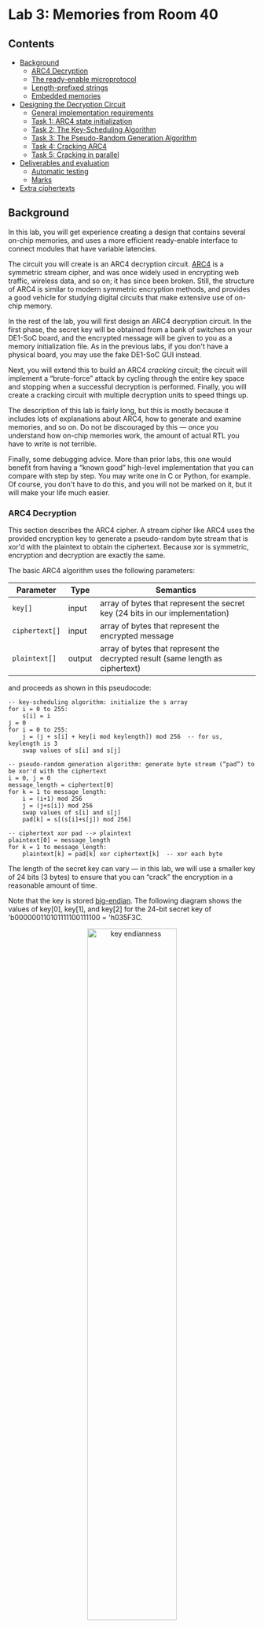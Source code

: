 # Lab 3: Memories from Room 40

## Contents

* [Background](#background)
  * [ARC4 Decryption](#arc4-decryption)
  * [The ready\-enable microprotocol](#the-ready-enable-microprotocol)
  * [Length\-prefixed strings](#length-prefixed-strings)
  * [Embedded memories](#embedded-memories)
* [Designing the Decryption Circuit](#designing-the-decryption-circuit)
  * [General implementation requirements](#general-implementation-requirements)
  * [Task 1: ARC4 state initialization](#task-1-arc4-state-initialization)
  * [Task 2: The Key\-Scheduling Algorithm](#task-2-the-key-scheduling-algorithm)
  * [Task 3: The Pseudo\-Random Generation Algorithm](#task-3-the-pseudo-random-generation-algorithm)
  * [Task 4: Cracking ARC4](#task-4-cracking-arc4)
  * [Task 5: Cracking in parallel](#task-5-cracking-in-parallel)
* [Deliverables and evaluation](#deliverables-and-evaluation)
  * [Automatic testing](#automatic-testing)
  * [Marks](#marks)
* [Extra ciphertexts](#extra-ciphertexts)

## Background

In this lab, you will get experience creating a design that contains several on-chip memories, and uses a more efficient ready-enable interface to connect modules that have variable latencies.

The circuit you will create is an ARC4 decryption circuit. [ARC4](https://en.wikipedia.org/wiki/RC4) is a symmetric stream cipher, and was once widely used in encrypting web traffic, wireless data, and so on; it has since been broken. Still, the structure of ARC4 is similar to modern symmetric encryption methods, and provides a good vehicle for studying digital circuits that make extensive use of on-chip memory.

In the rest of the lab, you will first design an ARC4 decryption circuit. In the first phase, the secret key will be obtained from a bank of switches on your DE1-SoC board, and the encrypted message will be given to you as a memory initialization file. As in the previous labs, if you don't have a physical board, you may use the fake DE1-SoC GUI instead.

Next, you will extend this to build an ARC4 _cracking_ circuit; the circuit will implement a “brute-force” attack by cycling through the entire key space and stopping when a successful decryption is performed. Finally, you will create a cracking circuit with multiple decryption units to speed things up.

The description of this lab is fairly long, but this is mostly because it includes lots of explanations about ARC4, how to generate and examine memories, and so on. Do not be discouraged by this — once you understand how on-chip memories work, the amount of actual RTL you have to write is not terrible.

Finally, some debugging advice. More than prior labs, this one would benefit from having a “known good” high-level implementation that you can compare with step by step. You may write one in C or Python, for example. Of course, you don't have to do this, and you will not be marked on it, but it will make your life much easier.


### ARC4 Decryption

This section describes the ARC4 cipher. A stream cipher like ARC4 uses the provided encryption key to generate a pseudo-random byte stream that is xor'd with the plaintext to obtain the ciphertext. Because xor is symmetric, encryption and decryption are exactly the same.

The basic ARC4 algorithm uses the following parameters:

| Parameter | Type | Semantics |
| --- | --- | --- |
| `key[]` | input | array of bytes that represent the secret key (24 bits in our implementation) |
| `ciphertext[]` | input | array of bytes that represent the encrypted message |
| `plaintext[]` | output | array of bytes that represent the decrypted result (same length as ciphertext) |

and proceeds as shown in this pseudocode:

    -- key-scheduling algorithm: initialize the s array
    for i = 0 to 255:
        s[i] = i
    j = 0
    for i = 0 to 255:
        j = (j + s[i] + key[i mod keylength]) mod 256  -- for us, keylength is 3
        swap values of s[i] and s[j]

    -- pseudo-random generation algorithm: generate byte stream (“pad”) to be xor'd with the ciphertext
    i = 0, j = 0
    message_length = ciphertext[0]
    for k = 1 to message_length:
        i = (i+1) mod 256
        j = (j+s[i]) mod 256
        swap values of s[i] and s[j]
        pad[k] = s[(s[i]+s[j]) mod 256]

    -- ciphertext xor pad --> plaintext
    plaintext[0] = message_length
    for k = 1 to message_length:
        plaintext[k] = pad[k] xor ciphertext[k]  -- xor each byte

The length of the secret key can vary — in this lab, we will use a smaller key of 24 bits (3 bytes) to ensure that you can “crack” the encryption in a reasonable amount of time.

Note that the key is stored [big-endian](https://en.wikipedia.org/wiki/Endianness). The following diagram shows the values of key[0], key[1], and key[2] for the 24-bit secret key of 'b000000110101111100111100 = 'h035F3C.

<p align="center"><img src="figures/key-endianness.svg" title="key endianness" width="60%" height="60%"></p>


### The ready-enable microprotocol

In some of the previous labs, you used a simple start/done microprotocol to let your circuit take a variable number of cycles. In this lab, we will be using a slightly more sophisticated ready/enable microprotocol to achieve the same goal.

The handshake has two sides: the “caller” (think: employer) and the “callee” (think: employee). Whenever the callee is ready to accept a request, it asserts its `rdy` signal. If `rdy` is asserted, the caller may assert `en` to make a “request” to the callee. The following timing diagram illustrates this:

<p align="center"><img src="figures/rdy-en.svg" title="ready-enable microprotocol" width="65%" height="65%"></p>

It is illegal for the caller to assert `en` if `rdy` is deasserted; if this happens, the behaviour of the callee is undefined.

Whenever `rdy` is asserted, it means that the callee is able to accept a request _in the same cycle_. This implies that a module that needs multiple cycles to process a request and cannot buffer more incoming requests **must** ensure `rdy` is deasserted in the cycle following the `en` call. Similarly, each cycle during which the `en` signal is asserted indicates a distinct request, so the caller must ensure `en` is deasserted in the following cycle if it only wishes to make a single request. The following timing diagram shows an example of this behaviour:

<p align="center"><img src="figures/rdy-en-singleclock.svg" title="ready-enable microprotocol" width="65%" height="65%"></p>

Unlike our old start/done scheme, this microprotocol allows the callee to accept multiple requests and buffer them. You do not need to implement that in this lab, although it might be helpful if you decide to expand on this lab. You **do**, however, need to make sure you deassert `rdy` unless you can immediately accept another request.

Finally, some requests come with arguments. For example, Task 3 requires you to write a decrypt module which follows the ready/enable microprotocol and takes the secret key as an argument. In this case, the argument port must be valid **at the same time** as the corresponding `en` signal, as in this diagram:

<p align="center"><img src="figures/rdy-en-arg.svg" title="ready-enable microprotocol with an argument" width="65%" height="65%"></p>

Note: Be careful about combinational loops. For example, since `en` can derive from `rdy` through combinational logic, `rdy` cannot also derive from `en` combinationally; otherwise, the two signals will form a wire loop.


### Length-prefixed strings

In this lab, messages (both plaintext and encrypted) are length-prefixed strings of any length from 0 to 255 characters. Strings are encoded as an array of bytes, where the first byte indicates the length of the string (# of characters), and the remaining bytes are the ASCII values of the characters; thus, a string with _n_ characters is represented by _n_+1 bytes.

For example, the phrase “slithy toves” is represented by the following byte array (numbers shown in hexadecimal):

<p align="center"><img src="figures/slithy-toves.svg" title="string representation" width="50%" height="50%"></p>

Encrypted strings are encoded the same way: the length is _not_ encrypted, but all the characters in the string are.

(This length-prefixed string encoding is often called a “Pascal string” from its use in the 1970s-vintage UCSD flavour of Pascal. Note that these are different from the null-terminated “C strings” you may have seen before.)

### Embedded memories

In this task, you will get started by creating a RAM using the Megafunction Wizard, creating circuitry to fill the memory, and observing the contents using the In-System Memory Content Editor.


#### Creating a RAM block using the Wizard

First, create a new Quartus project. Then, create a memory component as follows:

In Quartus, select _Tools&rarr;IP Catalog_, and from the IP catalog pane that opens, choose _Basic Functions&rarr;On Chip Memory&rarr;RAM: 1-Port_.

Choose Verilog, and create an output file called `s_mem.v` in your project directory. In the next few panels, customize your Megafunction as follows:

- How wide should the _q_ output bus be? **8 bits**
- How many 8-bit words of memory? **256 words**
- What should the memory block type be? **M10K** (this is the SRAM block embedded in the Cyclone V)
- What clocking method would you like to use? **single clock**
- Which ports should be registered: **make sure the _q_ output port is unselected**
- Create one clock enable signal… : **do not select**
- Create an _aclr_ asynchronous clear… : **do not select**
- Create a _rden_ read enable… : **do not select**
- What should the _q_ output be…: **new data**
- Do you want to specify the initial contents? **no**
- Allow In-System Memory Content Editor to capture and update…: **select this**
- The _Instance ID_ of this RAM is: **S** (uppercase)
- Generate netlist: **do not select**
- Do you want to add the Quartus Prime file to the project? **yes**

When you finish this, you will find the file `s_mem.qip` in your project file list. If you expand it, you will also see `s_mem.v`. Open the Verilog file and examine it: you will find the module declaration for `s_mem`, which will look something like this:

```Verilog
module s_mem (
        address,
        clock,
        data,
        wren,
        q);

        input [7:0] address;
        input clock;
        input [7:0] data;
        input wren;
        output [7:0] q;
```

Be sure you create the memories as described, and that your declaration matches the above. This is the module you will include as a component in your design. **Do not modify this file**, or it might not do what you want during synthesis and simulation (including the autograder).

In the rest of the file you can see how `s_mem.v` configures and instantiates the actual embedded RAM component.

The instance ID you specified (here, “S”) will be used to identify this memory when you examine the memory while your circuit is running inside your FPGA.

In the tasks below, you will have to create additional memories, one called `pt_mem` and another called `ct_mem`, with corresponding `.v` file names. Be sure they were all generated using the same settings. **Do not** include these files in your task folders; the autograder has its own version.


#### Simulating Altera memories in ModelSim

To simulate with ModelSim, you will need to include the `altera_mf_ver` library (under the Libraries tab) when you start simulation. If you are using the tcl shell instead of clicking around, use the `-L` option to `vsim`, like in this example:

    vsim -L altera_mf_ver work.tb_task1

For netlist simulation, you will also need `cyclonev_ver`, `altera_ver`, and `altera_lnsim_ver`.

To make ModelSim happy about how many picoseconds each #-tick is, you will have to add

```
`timescale 1ps / 1ps
```

at the beginning of your RTL files and testbench files.

#### Examining memory contents when simulating RTL in Modelsim

You might find ModelSim's memory viewer (accessible from _View&rarr;Memory List_) helpful here; it will list all the memories in the design and allow you to examine any of them. It might be useful to change the radix to hex (right-click on the memory contents view and select _Properties_).

In your RTL testbench, you can access the memory from your testbench using the dot notation:

    dut.s.altsyncram_component.m_default.altsyncram_inst.mem_data

(assuming you named your `task1` instance `dut` inside your testbench). Note that **the dot notation may be used only in your testbench**, not in anything you wish to synthesize.

If you decide to initialize the memory in one of your testbenches in an initial block, be sure to do this **after a delay** (e.g., `#10`); otherwise your initialization will end up in a race condition with the Altera memory model and its own initial block.


#### Examining memory contents when simulating a netlist in Modelsim

In a post-synthesis netlist, your design will have been flattened into a sea of primitive FPGA components. So what happens with the memories and the lovely hierarchical path that allowed us to access the contents?

The good news is that the memories survive somewhere inside your netlist, and the primitive memory blocks are modelled as Verilog memory arrays like the RTL models. This means that we can examine them from the _Memory List_ tab and use Verilog array notation or `$readmemh` and friends to fill them (see below).

The name also survives, albeit in a horribly mangled form. Once you complete Task 1, look at the post-synthesis netlist file `task1.vo` from Task 1 and look for `cyclonev_ram_block`. You should see one instance:

```
cyclonev_ram_block \s|altsyncram_component|auto_generated|altsyncram1|ram_block3a0 (
    .portawe(!count[8]),
    .portare(vcc),
    .portaaddrstall(gnd),
    .portbwe(\s|altsyncram_component|auto_generated|mgl_prim2|enable_write~0_combout ),
    .portbre(vcc),
    ...
```

Note the space before the opening bracket: it's actually **part of the identifier syntax**, not just a meaningless space. The \ and the space delineate an escaped identifier in SystemVerilog, and you have to include the space in the middle of the hierarchical name if you want to access the array inside:

```
dut.\s|altsyncram_component|auto_generated|altsyncram1|ram_block3a0 .ram_core0.ram_core0.mem
```

The space is still there — looks weird, but that's how things work in SystemVerilog.


#### Initializing memory contents in simulation

In your testbench, you will likely want to use `$readmemh()` to initialize memories and compare them to a known reference state. You can look up how `$readmemh()` works in the _SystemVerilog 2017 Language Standard_ posted with the course documents. If you read any external files in your testbench, you will have to commit them **in the same folder** as the testbench that uses them, as the autograder will not try to guess where you might have put them.


#### Examining memory contents in the FPGA in Quartus

You can examine the contents of the memory while your circuit is running in the FPGA.

To do this, program your FPGA with the circuit and select _Tools&rarr;In-System Memory Content Editor_ while your circuit is active. This will open a window that shows the memory contents. In the instance manager window (left) you should see a list of memories in your design (in this Task, only the _S_ memory you created).  Right click _S_, and choose _Read Data from In-System Memory_:

<p align="center"><img src="figures/mem-editor.png" title="memory editor" width="75%" height="75%"></p>

The In-System Memory Content Editor (ISMCE) in only available for the single-ported memory configurations. The reason is simple: when you generate a memory with the in-system editing option enabled, Quartus generates circuitry to read and write your memory; that circuitry takes up one of the ports of the underlying embedded memory, leaving you with only one port.

**NOTE** when you generate memories which enable the ISMCE, or include other debugging options like SignalTap, then Quartus will add 4 extra top-level signals to your module when you generate a post-synthesis netlist. These signals are called `altera_reserved_tms`, `altera_reserved_tck`, `altera_reserved_tdi`, and `altera_reserved_tdo`; this last signal is an output, while the other three are all inputs. If you create a testbench that uses the `(.*)` notation to make connections with your DUT instance, then it will be looking for those signal names in your post-synthesis netlist testbench as well. The correct way to fix this problem is to not use the `(.*)` notation.


#### Initializing memory contents in the FPGA

In Quartus, you can initialize memories at compilation time using either a Memory Initialization File (.mif) or an Intel Hex Format file (.hex). We recommend you use the first format because it's _a lot_ easier to read, but it's up to you. Either way, Quartus includes a table-like editor for these formats; you can create a new file via _File&rarr;New&rarr;Memory Files_.



## Designing the Decryption Circuit

### General implementation requirements

In your design, ensure that:

- all sequential logic triggers on positive clock edge only,
- resets are active-low and synchronous throughout,
- there is no logic on the clock or reset paths,
- there are no latches, and
- there are no tristate elements.

(Naturally, these rules don't apply to your testbench files.)

In this lab, it will also be especially important that your memory instances are accessible exactly via the instance names / hierarchy we defined, since otherwise the autograder will not be able to test your submission.

Finally, remember to copy any modules you develop in one task and use in another task to the folder where they are used, and do not submit any generated memories. Carefully read the [Deliverables and evaluation](#deliverables-and-evaluation) section for details.

### Task 1: ARC4 state initialization

In the `task1` folder you will find a `init.sv` and a toplevel file `task1.sv`. In `init.sv`, you will will implement the first step of ARC4, where the cipher state S is initialized to [0..255]:

    for i = 0 to 255:
        s[i] = i

The `init` module follows the ready/enable microprotocol [described above](#the-ready-enable-microprotocol).
You will see that this declares the component that you have just created using the Wizard.

First, generate the `s_mem` memory exactly as described above.

Next, examine the toplevel `task1` module. You will find taht it already instantiates the `s_mem` RAM you generated earlier using the MF Wizard. `KEY[3]` will serve as our reset signal in `task1`. Add an instance of your `init` module and connect it to the RAM instance. For the final submission, make sure that `init` is activated **exactly once** every time after reset, and that _S_ is not written to after `init` finishes. Note: **do not** rename the memory instance — we need to be able to access it from a testbench to test your code.

Add comprehensive tests in `tb_rtl_init.sv`, `tb_rtl_task1.sv`, `tb_syn_init.sv`, `tb_syn_task1.sv`.

Remember to follow the ready-enable microprotocol we defined earlier. It is not outside the realm of possibility that we could replace either `init` or `task1` with another implementation when testing your code.

Also, be sure that you follow the instance names in the template files. Check that, starting from `task1`, the ARC4 state memory is accessible in simulation via either

    s.altsyncram_component.m_default.altsyncram_inst.mem_data

in RTL simulation, and

    \s|altsyncram_component|auto_generated|altsyncram1|ram_block3a0 .ram_core0.ram_core0.mem

in netlist simulation.

Proceed to import your pin assignments and synthesize as usual. Examine the memory contents in RTL simulation, post-synthesis netlist simulation, and on the physical FPGA.


### Task 2: The Key-Scheduling Algorithm

Many symmetric ciphers, including ARC4, have a phase called the _Key-Scheduling Algorithm_ (KSA). The objective of the KSA is to spread the key entropy evenly across _S_ to prevent statistical correlations in the generated ciphertext that could be used to break the cipher. ARC4 does this by swapping values of _S_ at various indices:

    j = 0
    for i = 0 to 255:
        j = (j + s[i] + key[i mod keylength]) mod 256   -- for us, keylength is 3
        swap values of s[i] and s[j]

(and, in fact, does not completely succeed at this, which can be exploited to break the cipher).

In folder `task2` you will find `ksa.sv`, which you will fill out to implement the KSA phase. Like `init`, the `ksa` module will implement the ready/enable microprotocol. Note that `ksa` **must not** include the functionality of `init`. Ensure that the KSA is comprehensively tested in your `tb_rtl_ksa.sv` and `tb_syn_ksa.sv` testbenches.

Next, finish the toplevel implementation in `task2.sv`. This module should instantiate the _S_ memory as well as `init` (from Task 1) and `ksa`. To set the key, we will use the switches on the DE1-SoC. There are only ten switches, so **for tasks 2 and 3 only** the toplevel module (here, `task2` but not `init`) should hardwire bits [23:10] of the `ksa` _key_ input to zero; we will use _SW_[9:0] as _key_[9:0]. (Don't confuse the encryption _key_ input to `ksa` with the _KEY_ input to `task2`, which refers to the DE1-SoC buttons.)

On reset (`KEY[3]`), `task2` will first run `init` and then `ksa`, just like in the ARC4 pseudocode. Again, make sure that your code obeys the module interfaces and does not rely on exact timing properties of other modules. As usual, test this comprehensively in `tb_rtl_task2.sv` and `tb_syn_task2.sv`.

To check your work, here are the final contents of _S_ for the key `'h00033C` after both `init` and `ksa` have finished:

    0000: b4 04 2b e5 49 0a 90 9a e4 17 f4 10 3a 36 13 77
    0010: 11 c4 bc 38 4f 6d 98 06 6e 3d 2c ae cd 26 40 a2
    0020: c2 da 67 68 5d 3e 02 73 03 aa 94 69 6a 97 6f 33
    0030: 63 5b 8a 58 d9 61 f5 46 96 55 7d 53 5f ab 07 9c
    0040: a7 72 31 a9 c6 3f f9 91 f2 f6 7c c7 b3 1d 20 88
    0050: a0 ba 0c 85 e1 cf cb 51 c0 2e ef 80 76 b2 d6 71
    0060: 24 ad 6b db ff fe ed 84 4e 8c bb d3 a5 2f be c8
    0070: 0e 8f d1 a6 86 e3 62 b0 87 ec b9 78 81 e0 4d 5a
    0080: 7a 79 14 29 56 e8 4a 8e 18 c5 ca b7 25 de 99 c3
    0090: 2a 65 30 1a ea fb a1 89 35 a4 09 a3 c1 d8 2d b8
    00a0: 60 47 39 bd 1f 05 5e 43 b1 dd e9 1c af 9b fa 01
    00b0: f7 08 75 b6 82 ce 42 e2 cc 9e eb 27 22 df bf fc
    00c0: 0d d0 95 23 d2 a8 7e 74 4c d7 12 7f fd 83 1e 28
    00d0: 64 54 3c 21 dc f3 93 59 8b 7b 00 48 e7 6c d5 c9
    00e0: 70 9f ac 41 0b f0 19 b5 8d 16 d4 f1 92 9d 66 44
    00f0: 4b 15 45 f8 0f 57 34 32 50 52 ee 3b 5c 37 e6 1b

_Hint #1._ Pay attention to key endianness.

_Hint #2._ Seasoned designers write a reference design that implements the same algorithm in a high-level software language, and make sure that the circuit behaviour matches the reference step-by-step.

Again, check that, starting from `task2`, the ARC4 state memory is accessible in simulation via either

    s.altsyncram_component.m_default.altsyncram_inst.mem_data

in RTL simulation, and

    \s|altsyncram_component|auto_generated|altsyncram1|ram_block3a0 .ram_core0.ram_core0.mem

in netlist simulation.


### Task 3: The Pseudo-Random Generation Algorithm

The final phase of ARC4 generates the bytestream that is then xor'd with the input plaintext to encrypt the message, or, as in our case, with the input ciphertext to decrypt it. We don't need the bytestream by itself, so in this task we will combine both.

    i = 0, j = 0
    message_length = ciphertext[0]
    for k = 1 to message_length:
        i = (i+1) mod 256
        j = (j+s[i]) mod 256
        swap values of s[i] and s[j]
        pad[k] = s[(s[i]+s[j]) mod 256]

    plaintext[0] = message_length
    for k = 1 to message_length:
        plaintext[k] = pad[k] xor ciphertext[k]  -- xor each byte

First, generate two additional memories: one to hold the ciphertext (instance name _CT_), and another where you will write the plaintext (instance name _PT_). Both will be 8-bit wide and 256 8-bit words deep, and will connect to your ARC4 decryption module:

<p align="center"><img src="figures/arc4-module.svg" title="decryption module" width="50%" height="50%"></p>

Both the plaintext and ciphertext are stored starting at address 0 as length-prefixed strings (described earlier).

Then, implement the bytestream/xor functionality in the `prga.sv` file in the `task3` folder. This has interfaces for all three memories. As before, the module obeys the rdy/en protocol. Note that the `prga` module **must not** include the functionality of `init` or `ksa`. Comprehensively test this in `tb_rtl_prga.sv` and `tb_syn_prga.sv`.

Next, complete the ARC4 algorithm by filling out `arc4.sv`. This should instantiate the _S_ memory and the three submodules, and activate everything in the right order to decrypt the ciphertext in the _CT_ memory (a length-prefixed string starting at address 0) and write the plaintext to _PT_ (which should also be a length-prefixed string at address 0). The `arc4` module also obeys rdy/en, and makes no assumptions about the key. The comprehensive testbenches go in `tb_rtl_arc4.sv` and `tb_syn_arc4.sv`.

Finally, implement the toplevel `task3` module in `task3.sv`. The template file instantiates the _CT_ and _PT_ memories; you will need to add `arc4` and connect everything together. As in Task 2, hardwire the top 14 bits of the key to 0 _in the toplevel only_ and use the switches for the rest; assign reset to `KEY[3]`. The testbenches for this will be in `tb_rtl_task3.sv` and `tb_syn_task3.sv`.

You can check that your circuit is working on the FPGA by using key `'h1E4600` to decrypt the following ciphertext:

    A7 FD 08 01 84 45 68 85 82 5C 85 97 43 4D E7 07 25 0F 9A EC C2 6A 4E A7 49 E0 EB 71 BC AC C7 D7 57 E9 E2 B1 1B 09 52 33 92 C1 B7 E8 4C A1 D8 57 2F FA B8 72 B9 3A FC 01 C3 E5 18 32 DF BB 06 32 2E 4A 01 63 10 10 16 B5 D8

(this is just the ciphertext itself, without the length prefix). You will also find this in $readmemh() format and MIF format as `test1.{memh,mif}` (these files include the length prefix). The result should be a sentence in English.

In simulation, you will need a shorter key unless you are _very_ patient — try using `'h000018` to decrypt this ciphertext:

    56 C1 D4 8C 33 C5 52 01 04 DE CF 12 22 51 FF 1B 36 81 C7 FD C4 F2 88 5E 16 9A B5 D3 15 F3 24 7E 4A 8A 2C B9 43 18 2C B5 91 7A E7 43 0D 27 F6 8E F9 18 79 70 91

(this is `test2.{memh,mif}`). This is another sentence.

Remember to check that the instance hierarchy for the memories is correct, since the autograder will use it to test your code. Starting from `task3`, the memories should be accessible as

    ct.altsyncram_component.m_default.altsyncram_inst.mem_data
    pt.altsyncram_component.m_default.altsyncram_inst.mem_data
    a4.s.altsyncram_component.m_default.altsyncram_inst.mem_data

in RTL simulation, and

    \ct|altsyncram_component|auto_generated|altsyncram1|ram_block3a0 .ram_core0.ram_core0.mem
    \pt|altsyncram_component|auto_generated|altsyncram1|ram_block3a0 .ram_core0.ram_core0.mem
    \a4|s|altsyncram_component|auto_generated|altsyncram1|ram_block3a0 .ram_core0.ram_core0.mem

in netlist simulation.


### Task 4: Cracking ARC4

Now comes the shaken-not-stirred part: you will decrypt some encrypted messages _without_ knowing the key ahead of time.

How will we know if we've decrypted the messages correctly, though? The insight here is that messages that we are looking for are human-readable. For the purposes of this lab, an encrypted message is deemed to be cracked if its characters consist entirely of byte values between 'h20 and 'h7E inclusive (i.e., readable ASCII).

The `crack` module is very much like `arc4`, but both _S_ and _PT_ are now internal, _key_ is now an output, and the new _key_valid_ output indicates that _key_ may be read. On `en`, this module should sequentially search through the key space starting from key 'h000000 and incrementing by 1 every iteration (to make marking tractable). Once the computation is complete, it should assert `rdy` and, only if it found a valid decryption key, also set `key_valid` to 1 and `key` to the discovered secret key. If `key_valid` is 1, the `pt` memory inside `crack` should contain the corresponding plaintext in length-prefixed format.

To help you debug, here are two encrypted sentences for which the keys are very small numbers (≤ 10):

    4D 21 74 1A E2 D6 91 12 F3 BA 6B 95 D1 E3 68 5A 9E 7A 60 A7 87 01 54 64 20 DD 84 9A A2 A9 B8 A0 4B 86 30 1D A6 65 E0 4A F7 A6 54 D6 43

    83 7B 02 41 0F 0E C8 35 A4 EB 87 00 0F A7 DB 4E 28 1A 0C 30 CD 95 32 DF 3B 96 58 7D 70 29 2A 0B 69 BF E9 53 61 F0 73 6C E1 C2 94 D2 31 8E 34 40 6F AF 52 53 2D 95 20 28 60 D1 DB A6 1C 87 E1 83 BD 81 A6 25 FB A2 93 A8 E6 F4 AD 20

(Don't forget about the length when loading them into the _CT_ memory!) Naturally, the unit tests go in `tb_rtl_crack.sv` and `tb_syn_crack.sv`.

The toplevel `task4` module should, on reset, use `crack` to process the message in the _CT_ memory and display the _key_ on the seven-segment displays on the DE1-SoC: if the key is 'h123456 then the displays should read “123456” left-to-right when the board is turned so that the switch bank and the button keys are towards you. The displays should be _blank_ while the circuit is computing (i.e., you should only set them after you have found a key), and should display “------” if you searched through the entire key space but no possible 24-bit key resulted in a cracked message (as defined above). The hex digits should look like this:

<p align="center"><img src="figures/hex-digits.svg" title="hex digits" width="60%" height="60%"></p>

The tests for `task4` go in `tb_rtl_task4.sv` and `tb_syn_task4.sv`, as usual.

Remember to check that the instance hierarchy for the memories is correct. Starting from `task4`, the memories should be accessible as

    ct.altsyncram_component.m_default.altsyncram_inst.mem_data
    c.pt.altsyncram_component.m_default.altsyncram_inst.mem_data
    c.a4.s.altsyncram_component.m_default.altsyncram_inst.mem_data

in RTL simulation, and

    \ct|altsyncram_component|auto_generated|altsyncram1|ram_block3a0 .ram_core0.ram_core0.mem
    \c|pt|altsyncram_component|auto_generated|altsyncram1|ram_block3a0 .ram_core0.ram_core0.mem
    \c|a4|s|altsyncram_component|auto_generated|altsyncram1|ram_block3a0 .ram_core0.ram_core0.mem

in netlist simulation.


### Task 5: Cracking in parallel

To speed up cracking, we will now run two `crack` modules at the same time: the first will start the search at 0 and increment by 2, and the second will start at 1 and also increment by 2. You will implement this in `doublecrack`. The `doublecrack` module instantiates two `crack` modules. For this task (and only in this folder), you may **add** ports to the `crack` module in this task, but you **may not** remove or modify existing ports.

The `doublecrack` ports are the same as in the `crack` module in Task 4; in particular, it has access to only one port of _CT_ (the other port is taken by the In-System Memory Editor anyway). You will have to decide how to handle this inside `doublecrack`; there are several elegant solutions and some hacky ones. We will expect your `doublecrack` to be faster than the fastest possible implementation of `crack`, and about twice as fast as your `crack`.

The `doublecrack` also instantiates one shared _PT_ memory. The final length-prefixed plaintext must be in this memory if `key_valid` is high regardless of which `crack` core decrypted the message. Each `crack` core will have its own _PT_ memory as well; the length-prefixed plaintext must also be in the _PT_ memory in the `crack` core that decrypted it.

Feel free to create additional instances of the memories you've already generated (`s_mem`, `ct_mem`, and `pt_mem`), provided you do not change the instance IDs or configurations of the memories predefined in the skeleton files.

The toplevel `task5` should do exactly the same thing as `task4` but about twice as quickly. As before, you will need comprehensive testbenches in `tb_rtl_doublecrack`, `tb_rtl_crack`, `tb_rtl_task5`, `tb_syn_doublecrack`, `tb_syn_crack`, and `tb_syn_task5`. Because you will likely modify the `crack` module, its testbench in this task must be comprehensive even if you already tested most of it in Task 4.

_Hint:_ Do not be discouraged by highfalutin' words like “parallel” — if you have a working `crack` module, this task is actually quite easy.

Remember to check that the instance hierarchy for the memories is correct so the autograder can access them. Starting from `task5`, the memories we care about should be accessible as

    ct.altsyncram_component.m_default.altsyncram_inst.mem_data
    dc.pt.altsyncram_component.m_default.altsyncram_inst.mem_data
    dc.c1.pt.altsyncram_component.m_default.altsyncram_inst.mem_data
    dc.c2.pt.altsyncram_component.m_default.altsyncram_inst.mem_data

in RTL simulation, and

    \ct|altsyncram_component|auto_generated|altsyncram1|ram_block3a0 .ram_core0.ram_core0.mem
    \dc|pt|altsyncram_component|auto_generated|altsyncram1|ram_block3a0 .ram_core0.ram_core0.mem
    \dc|c1|pt|altsyncram_component|auto_generated|altsyncram1|ram_block3a0 .ram_core0.ram_core0.mem
    \dc|c2|pt|altsyncram_component|auto_generated|altsyncram1|ram_block3a0 .ram_core0.ram_core0.mem

in netlist simulation.


## Deliverables and evaluation

### Automatic testing

We will be marking your code via an automatic testing infrastructure. Your autograder marks will depend on the fraction of the testcases your code passed (i.e., which features work as specified), and how many cases your testbenches cover adjusted to the fraction of the testcases that pass.

It is essential that you understand how this works so that you submit the correct files — if our testsuite is unable to compile and test your code, you will not receive marks.

The testsuite evaluates each task separately. For each design task folder (e.g., `task4`), it collects all Verilog files (`*.sv`) that do not begin with `tb_` and compiles them **all together**. Separately, each required `tb_*.sv` file is compiled with the relevant `*.sv` design files. This means that

1. You must not **rename any files** we have provided.
2. You must not **add** any files that contain unused Verilog code; this may cause compilation to fail.
3. Your testbench files must begin with `tb_` and **correspond to design file names** (e.g., `tb_rtl_foo.sv` and `tb_syn_foo.sv` for design `foo.sv`).
4. You must not have **multiple copies of the same module** in separate committed source files in the same task folder. This will cause the compiler to fail because of duplicate module definitions.
5. Your modules must not **rely on files from another folder**. In particular, this means that any memory images you read in your testbenches must be present in the same folder. The autograder will only look in one folder.

The autograder will instantiate and test each module exactly the way it is defined in the provided skeleton files. This means that

1. You must not **alter the module declarations, port lists, etc.**, in the provided skeleton files.
2. You must not **rename any modules, ports, or signals** in the provided skeleton files (with the exception of `crack` in Task 5; see below).
3. You must not **alter the width or polarity of any signal** in the skeleton files (e.g., everything depending on the clock is posedge-triggered, and `rst_n` must remain active-low).
4. Your sequential elements must be triggered **only on the positive edge of the clock**. No non-clock (or possibly reset) signal edges, no negative-edge clock signals, or other shenanigans.
5. You must not add logic to the clock and reset signals (e.g., invert them). When building digital hardware, it is extremely important that the clock and reset arrive at exactly the same time to all your FFs; otherwise your circuit will at best be slow and at worst not working.
6. You must generate the memory modules **exactly** as described with **the specified instance hierarchy**; the autograder relies on this interface and naming scheme.
7. You must not commit the generated memory modules; the autograder will use its own memory instances.

**For Task 5 only**, you may modify the `crack` port list **only by adding additional ports**; you may not remove or rename any ports already defined there, or rename any pre-defined instances.

If your code does not compile, synthesize, and simulate under these conditions (e.g., because of syntax errors, misconnected ports, or missing files), you will receive **0 marks**.


### Marks

The evaluation of your submission consists of four parts:
- *30%*: automatic testing of your RTL code (`*.sv`)
- *20%*: automatic testing of your RTL testbench coverage (`tb_rtl_*.sv`)
- *30%*: automatic testing of the netlist we synthesize from your RTL
- *20%*: automatic testing of your post-synthesis testbench on the netlist we synthesize from your RTL (`tb_syn_*.sv`)



### Task 1 [1 mark]

- `init.sv`, `task1.sv`, `tb_rtl_init.sv`, `tb_rtl_task1.sv`, `tb_syn_init.sv`, and `tb_syn_task1.sv`
- All other files required to implement and test your task, except generated memories
- Any memory images you read in testbenches in this folder

### Task 2 [2 marks]

- `ksa.sv`, `task2.sv`, `tb_rtl_ksa.sv`, `tb_rtl_task2.sv` `tb_syn_ksa.sv`, and `tb_syn_task2.sv`
- include `init.sv` from task 1: either copy the file if you need to make local changes, or place ```include "../task1/init.sv"` in task2.sv
- All other files required to implement and test your task, except generated memories
- Any memory images you read in testbenches in this folder

### Task 3 [3 marks]

- `prga.sv`, `arc4.sv`, `task3.sv`, `tb_rtl_prga.sv`. `tb_rtl_arc4.sv`, `tb_rtl_task3.sv`, `tb_syn_prga.sv`, `tb_syn_arc4.sv`, and `tb_syn_task3.sv`
- include `init.sv` from task 1: either copy the file here if you need to make local changes, or place ```include "../task1/init.sv"` in arc4.sv
- include `ksa.sv` from task 2: either copy the file here if you need to make local changes, or place ```include "../task2/ksa.sv"` in arc4.sv
- All other files required to implement and test your task, except generated memories
- Any memory images you read in testbenches in this folder

### Task 4 [2 marks]

- `crack.sv`, `task4.sv`, `tb_rtl_crack.sv`, `tb_rtl_task4.sv`, `tb_syn_crack.sv`, and `tb_syn_task4.sv`
- include `arc4.sv` from task 3: either copy the file if you need to make local changes, or place ```include "../task3/arc4.sv"` in crack.sv
- be sure that `init.sv` and `ksa.sv` are also copied here if you need to make local changes, or otherwise get included properly by `arc4.sv`
- All other files required to implement and test your task, except generated memories
- Any memory images you read in testbenches in this folder

### Task 5 [2 marks]

- `doublecrack.sv`, `crack.sv`, `task5.sv`, `tb_rtl_doublecrack.sv`, `tb_rtl_crack.sv`, `tb_rtl_task5.sv`, `tb_syn_doublecrack.sv`, `tb_syn_crack.sv`, and `tb_syn_task5.sv`
- include `arc4.sv` from task 3 or task 4: either copy the file if you need to make local changes, or place ```include "../taskN/arc4.sv"` in crack.sv
- be sure that `init.sv` and `ksa.sv` are also copied here if you need to make local changes, or otherwise get included properly by `arc4.sv`
- All other files required to implement and test your task, except generated memories
- Any memory images you read in testbenches in this folder


## Extra ciphertexts

Some extra encrypted messages you can break for fun:

    A7 FD 08 01 84 45 68 85 82 5C 85 97 43 4D E7 07 25 0F 9A EC C2 6A 4E A7 49 E0 EB 71 BC AC C7 D7 57 E9 E2 B1 1B 09 52 33 92 C1 B7 E8 4C A1 D8 57 2F FA B8 72 B9 3A FC 01 C3 E5 18 32 DF BB 06 32 2E 4A 01 63 10 10 16 B5 D8

    56 C1 D4 8C 33 C5 52 01 04 DE CF 12 22 51 FF 1B 36 81 C7 FD C4 F2 88 5E 16 9A B5 D3 15 F3 24 7E 4A 8A 2C B9 43 18 2C B5 91 7A E7 43 0D 27 F6 8E F9 18 79 70 91

    4D 21 74 1A E2 D6 91 12 F3 BA 6B 95 D1 E3 68 5A 9E 7A 60 A7 87 01 54 64 20 DD 84 9A A2 A9 B8 A0 4B 86 30 1D A6 65 E0 4A F7 A6 54 D6 43

    83 7B 02 13 19 45 D0 67 A0 A9 85 19 07 E2 C1 52 3E 1A 13 39 9F 86 60 CD 3B 91 58 65 6D 34 7F 1A 7F F3 EF 4F 61 EB 7D 29 B5 CB 91 D1 22 C7 28 4F 20 A0 5E 00 3C 83 3C 28 70 D1 CE AE 59 88 B5 C9

    63 39 06 0F EA 3E F5 FB A8 A1 8C 94 62 4D 37 30 20 2B 75 79 88 03 F5 2A 09 54 F2 8E 30 B0 4E 18 24 5E 71 B4 89 40 66 62 CA C4 68 CB DD B1 6F 58 A3 37 13 9A 15 99 57 52 9E 02 B7 39 41 F4 5B 2B 73 70 8C 78 11 0C F2 96 BC 7D EC CE

    B9 08 68 BB C2 B3 62 F5 2D 16 05 8D C3 78 23 41 76 9A A0 0C 73 6C FB A1 B4 BF 7D 42 9E DE 12 46 84 61 3C 9B 61 32 CC DD 83 E4 79 0C B9 03 6B B6 B9 54 8C 2B A7 E8 90 99 12 EC 8D 17 DB A5 7D 56 3E BF 04 38 DC D8 B5 DD B5 D9 CE EE EB A1 8E B2 6A 26 4F 77 80 F9 AF B8 A8 8B D3 E3 F0 AC AE 5C 6D B5 B6 6B AF 73 14 7B 50 A0 88 A3 23 20 41 B6 83 4E 15 63 A7 27 73 C8 C2

    BA A1 89 28 FE 76 CC 6E C0 77 AE E6 95 5D B8 7C 6E 8E ED B4 9A B8 36 04 23 D6 58 17 51 79 EB 97 C4 D3 EB 33 9A 0C 7B B9 53 F1 37 04 E2 A7 44 1D 44 A4 11 CE BB F3 34 C1 AA 82 BA 4E 18 6A 25 82 6F 3D 76 1D 34 DC 23 B0 23 25 23 3A 6E 80 24 3B A3 80 0B 29 86 1E FD 5F BD 41 7C 1A EA 3A 73 44 64 60 CA 91 DB 9B 46 F1 90 96 46 D2 77 43 A9 B9 F7 7E C9 5B CF 1C 4A C6 D1 2D CD C8 50 D4 77 0C 9B C2 0D D1 C5 DD 9D E5 D7 6B 33 36 17 F0 73 16 33 A5 9B 4E 4B 63 F8 C2 3D A1 90 10 CD CA 82 44 BF 13 BB BC C3 89 BC E8 3B D5 CC DF 9D DE B4 0D 33 29 C6 B6 6E 0F 67 26 23 AD 6A 80 C2 3B AB D4 33 49 5F CE 09 33 2B 07 3E 51 F6 32 65 74 A8 2B 40 AF 16 E4 C6 8E 3B 3B BE 33 00 A4 D8 98 AE 2F 0B A6 42 E1 6A FA

    49 B1 96 2F F6 4D A6 E5 27 02 B6 C0 DA 14 85 35 40 B9 9C F9 89 4E 69 ED 3D 89 41 2F 5F C2 AE 03 C1 8C 61 6F 8B 63 12 C6 82 19 E0 C7 6F

    9A 61 5C BC 73 FD CF 7A 77 66 42 5A 50 10 B2 2A 06 98 52 4A D4 29 F5 AF EC C0 10 46 54 61 C7 F6 44 22 1E 33 B8 D8 C2 28 DB D0 61 A9 DB 79 CF 3F 57 D3 B7 BF AF 58 E8 28 81 DB 00 FA 1C D4 05 F3 6D 6B 13 37 5F 74 14 52 A5 06 59 FC A3 70 DE 2D 70 B6 D3 B1 47 98 41 87 37 2F 89 FB A8 28 61 7B 22 45 F7 B9 5E B4 4F 2A 02 E4 EA BB ED 39 8C 77 6A 36 E0 05 8F

    2B 20 92 97 E5 B0 FF 3E 5A 17 3B 66 3D F8 46 73 7F 2C 05 64 E2 7F 37 F6 CC 59 21 BA 72 AC FC FA 57 F6 C4 27 AD 00 14 A6 76 61 59 FF 99 FD C8 DC 57 5C AE

    BF B0 D8 BB 76 9B 7D FC 9B AB 43 4B 1C 83 D1 71 6D DE F1 67 9F 1D AF 03 0C 3D 8A FF EB A1 07 C1 F8 68 86 EF F1 B2 4D 93 42 A2 32 A9 F4 92 8A 94 6F 22 84 33 B0 F5 41 B5 73 BC EC 4F 85 1C A1 0F 5C 23 9A 6A E7 1D 6A E4 02 A8 C7 06 9A 53 D9 EC 76 8D 94 14 70 64 E7 C8 6C 9F C9 F7 C4 E9 B7 D7 D6 4A DF 7D F2 EB B1 6F 48 8A 91 C3 D5 FC 17 ED 78 97 A0 C1 FD A3 1E E7 79 AA 12 6C 53 E6 44 75 76 0D 7E 9B B2 17 64 E1 AA 39 FE 31 E7 48 43 4A 53 A7 63 21 E1 A7 1D AE 75 0C

    8A 08 A1 22 73 16 4C DE 42 85 C3 51 DD EE ED 0A 83 0D 84 C8 46 E8 F0 95 91 D3 27 D4 B1 F7 6E CC EE BE DC D5 35 85 F7 63 08 17 97 1F D8 29 DB 09 03 FD 74 40 04 C4 AF 38 71 BA 14 54 B0 97 1B 9F 3F 16 66 7D D9 60 4A 47 E1 B3 2C B9 57 C5 66 1A BB 85 7A 52 18 2B 84 BF 12 DF 68 AF B4 21 91 A6 A2 3C D3 C6 87 63 D5 C5 B2 DD 69 84 6C C7 3C 4D 40 FA 59 E2 1E E0 97 4A C4 43 C9 E6 67 66 B5 AC 53 0F DB

    98 07 44 70 A1 0C 2B 2A FA 0E 77 1C 5A 9B 01 E4 C5 FF AE 20 27 51 9F D4 A5 65 F9 77 27 13 40 0F B1 CF 83 E8 3A 2B 70 F3 5F 9E 11 C4 DA 4C DE 97 CB 8E 77 F3 16 B7 A4 A3 5E 3E E6 12 A1 DA F1 A7 EC AE 94 01 12 3A B9 11 26 38 45 AF 82 BD E3 22 83 F2 5F B2 E7 F3 13 BB 27 6A 98 F5 23 D2 F1 19 63 B8 A9 8D 7A B8 B6 1A 62 54 4F 1B 48 4D D4 2F DC E0 F9 B6 C5 D2 98 AF A1 56 EA 9C

    44 AE 74 8A 77 8F E2 31 87 8E 41 99 CC F4 40 BF 77 4B 45 4D CF B6 E8 F2 28 5B A6 8C DB 56 AC 4A 5C AA 89 C9 BD 10 80 48 F2 99 31 91 00 C1 8B 1C 2F 88 26 6B 87 81 EB BC 2F 3E A8 79 8A EF F3 EE 29 4D A1 B8 41 F6 69 1F A3 95 F5 E4 06 08 9A 58 E6 40 F0 46 3F 71 D9 E5 1A BC C8 1A 87 41 23 47 6A 61 83 9C 5C 8E 2D 67 FC 67 25 47 92 67 CB B6 EB 83 D6 0F 23 9F 13 08 71 2C 91 9F 66 DF A6 70 72 35 D8 F1 85 6A F6 BA FB 2A E8 40 24 68 03 66 DC DE 8F 8A 17 79 29 A7 31 36 16 9E 97 A6 9D 46 3F DB 53 4A B1 7C E1 65 23 EC 30 3E 61 35 91 84 09 24 9F 6E 99 11 EE BC 90 E9 98 27 65 9F 69 81 0D 27 E3 FB 97 E3 59 F0 15 30 04 68 56 1C C8 27 82 3F 5A 70 C6 B3 16 5C 32 0D 11 CB E9 F8 5D 32 9F DC E4 A4 A4 44 E3 B6 6E 50 F4 CC D4 1E 66

    D2 77 15 D1 1A E0 81 CA E7 A5 17 D6 AC 15 4C C8 66 9C B3 84 9E 4A F6 CB 8A 54 CC E7 C8 B8 0C 57 89 BA 55 AC AD 31 05 4F 66 00 21 AD 3D 2A 72 5E A5 83 19 79 02 E4 82 08 50 A5 B8 D5 06 37 35 54 7A 3D 8A F8 78 68 27 F9 84 5B CE 70

    53 1E 24 E8 1B 6B 20 4F D0 16 19 90 FC 47 70 3D 15 57 44 05 90 28 6E BE 46 B7 1D EB E3 EC EE FE 82 B0 5E 5D 5B E4 7F 6C 87 DE 9A A1 80 26 E1 00 E2 4C EB 7B 97 2F DA 7F 1A 9D C5 08 4C 14 5E 3E 06 A3 6B 4F 03 AC 7D 56 B3 76 8B 77 F4 8C BA 1D E0 46 08 88 F4 46 70 14 63 34 93 6B D5 CC 0C 3A 6C D2 70 83 83 0F DA 25 AD BC 4C BF 8C A8 11 DD 74 BF 4B A7 1C 10 64 E0 D3 A8 6D 3C 89 19 F8 06 B8 67 5E 88 89 A6 5B 04

    47 E9 AE 6C F5 17 AA 70 B3 F9 95 54 A1 A6 4F B0 EF 8D 2B 88 D3 01 57 68 B9 34 19 89 6A B8 73 DF 16 BA A6 76 3A 8C 0B 2E 13 7D 6C 56 97 6C DC 37 4B 31 CC F9 D4 3B E3 23 36 44 99 CB 85 37 F4 65 6A CD 03 DE AE 25 68 E3 7C 9D D7 C4 B4 D5 BB 26 A9 F2 DC 34 AC EA 59 4C 68 47 6D 4B D1 86 FE CA 69 B6 6B DB E4 CF C2 51 D7 35 6E D2 1A 50 88 16 35 A0 3D 8E 0A D1 49 D6 1D DA CC 4D B5 32 49 9A D9 CA 27 15 8E DB 8A CC A9 22 63 22 41 49 15 8C 01 E4 18 5A 44 BD 14 E8

    BC 77 9B AF 1F A1 36 70 39 86 CC 25 56 EB D4 AF 76 BB 44 4E B3 F2 DC 02 DE 15 0D C4 D5 BF EC 23 49 28 B4 87 D3 5C 6A F0 85 77 AD D8 0D D9 6B C6 0D E2 1F E2 DD FD CE C6 86 9E 5E 2D 4B AA CA 74 75 58 EF 76 66 FF C3 09 B6 92 5E 19 14 AD 61 13 22 6B 20 6D 89 9D 7E 7A 41 74 6F 2C CB A0 92 11 FA E7 8C 49 9E BA 8E E5 CA 65 66 BB

    EA C4 8B 01 A3 F2 F4 B5 5A D4 ED D5 0B E3 D6 0C 6A 94 10 E7 EC 96 41 24 39 5A 49 0A 0E 27 0A B5 A7 A5 3F 67 C4 8D D9 7A 5B B2 F1 CC 1E CF 71 0B E9 66 E7 37 7D AF 66 D1 F6 C4 86 88 C5 DF 6D 53 77 F8 F7 AA DB FD 84 61 06 9B 93 56 1D 88 A7 79 F0 F5 DF 95 9B 9C E1 9C 9D 51 3E B8 B7 57 4A EB 66 38 56 DE 63 2F F6 B5 AB AC 00 5B EC 0B 15 3D F9 E3 EB D8 44 99 DF B7 E1 8D B1 51 BF 02 9A 5C 6D C7 48 C0 48 43 20 5B 54 94 80 73 F0 16 17 94 11

    EE 09 9D 07 2B C9 28 C5 46 DA EF FF EA F1 C4 60 7D CA EC DA DB 15 77 87 8B 92 13 65 22 48 F0 92 2F EF 30 9C 42 E1 46 62 31 05 6C 43 67 30 4E F6 BF C9 A6 B5 7F F5 B5 6C 6D 48 4E DC 9E B5 FE E5 C9 4B 26 73 FB 86 66 EB FD A3 CB C3 10 6D D9 35 A7 0D 3C 03 85 55 11 D8 82 A7 A2 04 61 76 41 1F 7B D4 EB E7 EB DC 0B C3 3D AA 83 B9 7E D3 CB 22 0D 9C 44 C2 BA 5D 8E 3A 22 16 0D 2D 24 A2

    B7 20 6B A5 0D 4B 07 2C BD 22 7E CB 0B A3 F1 38 E6 6F E6 47 B7 ED F4 C2 34 E7 B8 FB 05 1B 19 96 4D 61 58 BE 42 04 25 20 F2 3A 63 FA 2C 7B AF 70 46 BA E4 C1 57 0B 70 58 35 C1 D3 39 58 70 9E E2 EC D2 A5 0E 4D 51 9F 37 63 53 9A AD 98 39 64 95 2D 3A A8 43 2F C5 CC 1A C3 90 CA EA A6 FC 24 08

Enjoy!

